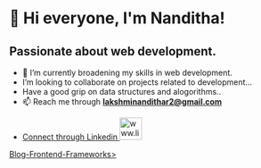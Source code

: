 # 👋 Hi everyone, I'm Nanditha!

<h2> Passionate about web development.</h2>

- 🌱 I’m currently broadening my skills in web development.
- I’m looking to collaborate on projects related to development...
- Have a good grip on data structures and alogorithms..
- 📫 Reach me through **lakshminandithar2@gmail.com**
- <p>  <a href ="www.linkedin.com/in/lakshminandithar"> Connect through Linkedin <img src= "https://img.icons8.com/?size=100&id=xuvGCOXi8Wyg&format=png&color=000000" alt="www.linkedin.com/in/lakshminandithar" height="40" width="40" /></a>
</p>  
<a href="https://nandithar2.github.io/Article/">Blog-Frontend-Frameworks>


